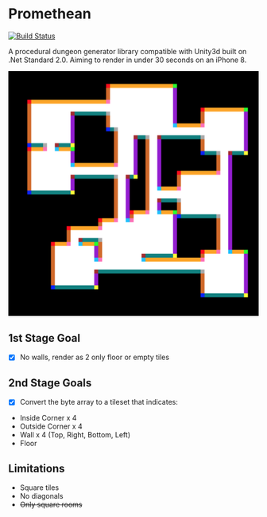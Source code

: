 # Promethean

[![Build Status](https://travis-ci.org/valantonini/Promethean.svg?branch=master)](https://travis-ci.org/valantonini/Promethean)

A procedural dungeon generator library compatible with Unity3d built on .Net Standard 2.0. Aiming to render in under 30 seconds on an iPhone 8.

![Current Progress](https://raw.githubusercontent.com/valantonini/Promethean/master/Examples/Example.png "Current Progress")

## 1st Stage Goal
- [x] No walls, render as 2 only floor or empty tiles

## 2nd Stage Goals

- [x] Convert the byte array to a tileset that indicates:
- Inside Corner x 4
- Outside Corner x 4
- Wall x 4 (Top, Right, Bottom, Left)
- Floor

## Limitations
- Square tiles
- No diagonals 
- ~~Only square rooms~~

